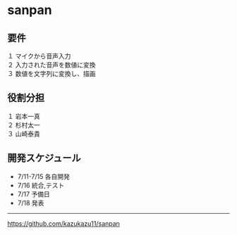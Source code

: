 # sanpan  

## 要件  
１ マイクから音声入力  
２ 入力された音声を数値に変換  
３ 数値を文字列に変換し、描画  
  
## 役割分担  
１ 岩本一真    
２ 杉村太一    
３ 山崎泰貴    
  
## 開発スケジュール  
* 7/11-7/15  各自開発  
* 7/16  統合,テスト  
* 7/17  予備日
* 7/18  発表
  
***
<https://github.com/kazukazu11/sanpan>
